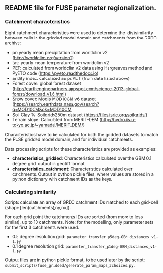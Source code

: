 ## README file for FUSE parameter regionalization.

### Catchment characteristics

Eight catchment characteristics were used to determine the (dis)similarity between cells in the gridded model domain and catchments from the GRDC archive:

- pr: yearly mean precipitation from worldclim v2 (http://worldclim.org/version2)
- tas: yearly mean temperature from worldclim v2
- PET: calculated from worldclim v2 data using Hargreaves method and PyETO code (https://pyeto.readthedocs.io)
- aridity index: calculated as pr/PET (from data listed above)
- Forest cover: global forest dataset (http://earthenginepartners.appspot.com/science-2013-global-forest/download_v1.6.html)
- Snow cover: Modis MOD10CM v6 dataset (https://search.earthdata.nasa.gov/search?q=MOD10CM&ok=MOD10CM)
- Soil Clay %: Soilgrids250m dataset (https://files.isric.org/soilgrids/)
- Terrain slope: Calculated from MERIT-DEM (http://hydro.iis.u-tokyo.ac.jp/~yamadai/MERIT_DEM/)

Characteristics have to be calculated for both the gridded datasets to match the FUSE gridded model domain, and for individual catchments.

Data processing scripts for these characteristics are provided as examples:
- **characteristics_gridded**: Characteristics calculated over the GBM 0.1 degree grid, output in geotiff format
- **characteristics_catchment**: Characteristics calculated over catchments. Output in python pickle files, where values are stored in a python dictionary with catchment IDs as the keys.

### Calculating similarity
Scripts calculate an array of GRDC catchment IDs  matched to each grid-cell (shape [len(catchments),ny,nx]).

For each grid point the catchments IDs are sorted (from more to less similar), up to 10 catchments. Note: for the modelling, only parameter sets for the first 3 catchments were used.

- 0.5 degree resolution grid: `parameter_transfer_p5deg-GBM_distances_v1-1.py`
- 0.1 degree resolution grid: `parameter_transfer_p1deg-GBM_distances_v1-1.py`

Output files are in python pickle format, to be used later by the script: `submit_scripts/fuse_gridded/generate_param_maps_3choices.py`.
